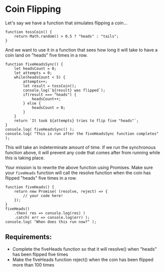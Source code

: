 # Coin Flipping
Let's say we have a function that simulates flipping a coin...


```
function tossCoin() {
    return Math.random() > 0.5 ? "heads" : "tails";
}
```

And we want to use it in a function that sees how long it will take to have a coin land on "heads" five times in a row.


```
function fiveHeadsSync() {
    let headsCount = 0;
    let attempts = 0;
    while(headsCount < 5) {
        attempts++;
        let result = tossCoin();
        console.log(`${result} was flipped`);
        if(result === "heads") {
            headsCount++;
        } else {
            headsCount = 0;
        }
    }
    return `It took ${attempts} tries to flip five "heads"`;
}
console.log( fiveHeadsSync() );
console.log( "This is run after the fiveHeadsSync function completes" );
```


This will take an indeterminate amount of time. If we run the synchronous function above, it will prevent any code that comes after from running while this is taking place.



Your mission is to rewrite the above function using Promises. Make sure your `fiveHeads` function will call the resolve function when the coin has flipped "heads" five times in a row.


```
function fiveHeads() {
    return new Promise( (resolve, reject) => {
        // your code here!
    });
}
fiveHeads()
    .then( res => console.log(res) )
    .catch( err => console.log(err) );
console.log( "When does this run now?" );
```

## Requirements:

- Complete the fiveHeads function so that it will resolve() when "heads" has been flipped five times
- Make the fiveHeads function reject() when the coin has been flipped more than 100 times
